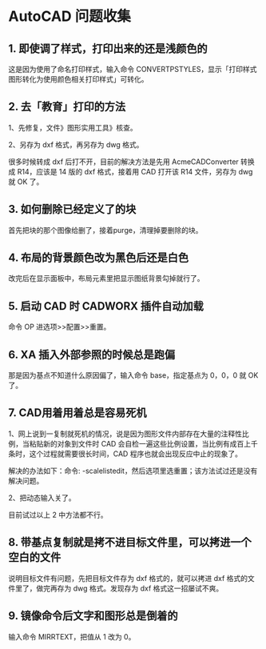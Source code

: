 # AutoCAD 问题收集

## 1. 即使调了样式，打印出来的还是浅颜色的
这是因为使用了命名打印样式，输入命令 CONVERTPSTYLES，显示「打印样式图形转化为使用颜色相关打印样式」可转化。


## 2. 去「教育」打印的方法
1、先修复，文件》图形实用工具》核查。

2、另存为 dxf 格式，再另存为 dwg 格式。

很多时候转成 dxf 后打不开，目前的解决方法是先用 AcmeCADConverter 转换成 R14，应该是 14 版的 dxf 格式，接着用 CAD 打开该 R14 文件，另存为 dwg 就 OK 了。

## 3. 如何删除已经定义了的块
首先把块的那个图像给删了，接着purge，清理掉要删除的块。

## 4. 布局的背景颜色改为黑色后还是白色
改完后在显示面板中，布局元素里把显示图纸背景勾掉就行了。

## 5. 启动 CAD 时 CADWORX 插件自动加载
命令 OP 进选项>>配置>>重置。

## 6. XA 插入外部参照的时候总是跑偏
那是因为基点不知道什么原因偏了，输入命令 base，指定基点为 0，0，0 就 OK 了。

## 7. CAD用着用着总是容易死机

1、网上说到一复制就死机的情况，说是因为图形文件内部存在大量的注释性比例，当粘贴新的对象到文件时 CAD 会自检一遍这些比例设置，当比例有成百上千条时，这个过程就需要很长时间，CAD 程序也就会出现反应中止的现象了。

解决的办法如下：命令:  -scalelistedit，然后选项里选重置；该方法试过还是没有解决问题。

2、把动态输入关了。

目前试过以上 2 中方法都不行。

## 8. 带基点复制就是拷不进目标文件里，可以拷进一个空白的文件
说明目标文件有问题，先把目标文件存为 dxf 格式的，就可以拷进 dxf 格式的文件里了，做完再存为 dwg 格式。发现存为 dxf 格式这一招屡试不爽。

## 9. 镜像命令后文字和图形总是倒着的
输入命令 MIRRTEXT，把值从 1 改为 0。
